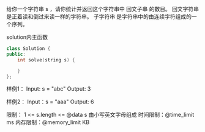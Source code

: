 给你一个字符串 s ，请你统计并返回这个字符串中 回文子串 的数目。
回文字符串 是正着读和倒过来读一样的字符串。
子字符串 是字符串中的由连续字符组成的一个序列。

solution内主函数
```cpp
class Solution {
public:
    int solve(string s) {

    }
};
```

样例1：
Input: s = "abc"
Output: 3

样例2：
Input：s = "aaa"
Output: 6

限制：
1 <= s.length <= @data
s 由小写英文字母组成
时间限制：@time_limit ms
内存限制：@memory_limit KB